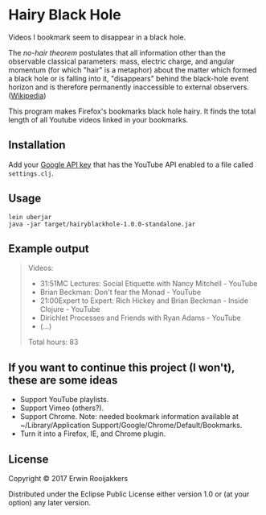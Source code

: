 # Hairy Black Hole

Videos I bookmark seem to disappear in a black hole.

The *no-hair theorem* postulates that all information other than the observable
classical parameters: mass, electric charge, and angular momentum (for which
"hair" is a metaphor) about the matter which formed a black hole or is falling
into it, "disappears" behind the black-hole event horizon and is therefore
permanently inaccessible to external observers.
([Wikipedia](https://en.wikipedia.org/wiki/No-hair_theorem))

This program makes Firefox's bookmarks black hole hairy. It finds the total
length of all Youtube videos linked in your bookmarks.

## Installation

Add your
[Google API key](https://developers.google.com/youtube/v3/getting-started) that
has the YouTube API enabled to a file called `settings.clj`.

## Usage

    lein uberjar
    java -jar target/hairyblackhole-1.0.0-standalone.jar

## Example output

>Videos:<br>
>- 31:51MC Lectures: Social Etiquette with Nancy Mitchell - YouTube
>- Brian Beckman: Don't fear the Monad - YouTube
>- 21:00Expert to Expert: Rich Hickey and Brian Beckman - Inside Clojure - YouTube
>- Dirichlet Processes and Friends with Ryan Adams - YouTube
>- (...)
>
> Total hours: 83

## If you want to continue this project (I won't), these are some ideas

- Support YouTube playlists.
- Support Vimeo (others?).
- Support Chrome. Note: needed bookmark information available at
  ~/Library/Application Support/Google/Chrome/Default/Bookmarks.
- Turn it into a Firefox, IE, and Chrome plugin.

## License

Copyright © 2017 Erwin Rooijakkers

Distributed under the Eclipse Public License either version 1.0 or (at your
option) any later version.
